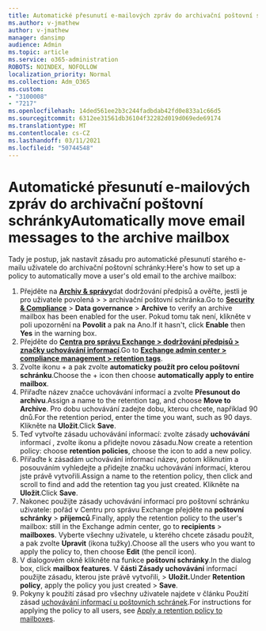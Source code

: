 ```yaml
---
title: Automatické přesunutí e-mailových zpráv do archivační poštovní schránky
ms.author: v-jmathew
author: v-jmathew
manager: dansimp
audience: Admin
ms.topic: article
ms.service: o365-administration
ROBOTS: NOINDEX, NOFOLLOW
localization_priority: Normal
ms.collection: Adm_O365
ms.custom:
- "3100008"
- "7217"
ms.openlocfilehash: 14ded561ee2b3c244fadbdab42fd0e833a1c66d5
ms.sourcegitcommit: 6312ee31561db36104f32282d019d069ede69174
ms.translationtype: MT
ms.contentlocale: cs-CZ
ms.lasthandoff: 03/11/2021
ms.locfileid: "50744548"
---
```

# <a name="automatically-move-email-messages-to-the-archive-mailbox"></a><span data-ttu-id="1fb67-102">Automatické přesunutí e-mailových zpráv do archivační poštovní schránky</span><span class="sxs-lookup"><span data-stu-id="1fb67-102">Automatically move email messages to the archive mailbox</span></span>

<span data-ttu-id="1fb67-103">Tady je postup, jak nastavit zásadu pro automatické přesunutí starého e-mailu uživatele do archivační poštovní schránky:</span><span class="sxs-lookup"><span data-stu-id="1fb67-103">Here's how to set up a policy to automatically move a user's old email to the archive mailbox:</span></span>

1. <span data-ttu-id="1fb67-104">Přejděte na [**Archiv & správy**](https://go.microsoft.com/fwlink/p/?linkid=2077143)dat dodržování předpisů a ověřte, jestli je pro uživatele povolená  >    >   archivační poštovní schránka.</span><span class="sxs-lookup"><span data-stu-id="1fb67-104">Go to [**Security & Compliance**](https://go.microsoft.com/fwlink/p/?linkid=2077143) > **Data governance** > **Archive** to verify an archive mailbox has been enabled for the user.</span></span> <span data-ttu-id="1fb67-105">Pokud tomu tak není,  klikněte v poli upozornění na **Povolit** a pak na Ano.</span><span class="sxs-lookup"><span data-stu-id="1fb67-105">If it hasn't, click **Enable** then **Yes** in the warning box.</span></span>
2. <span data-ttu-id="1fb67-106">Přejděte do [**Centra pro správu Exchange > dodržování předpisů > značky uchovávání informací**](https://go.microsoft.com/fwlink/?linkid=2059104).</span><span class="sxs-lookup"><span data-stu-id="1fb67-106">Go to [**Exchange admin center > compliance management > retention tags**](https://go.microsoft.com/fwlink/?linkid=2059104).</span></span>
3. <span data-ttu-id="1fb67-107">Zvolte ikonu + a pak zvolte **automaticky použít pro celou poštovní schránku**.</span><span class="sxs-lookup"><span data-stu-id="1fb67-107">Choose the + icon then choose **automatically apply to entire mailbox**.</span></span>
4. <span data-ttu-id="1fb67-108">Přiřaďte název značce uchovávání informací a zvolte **Přesunout do archivu**.</span><span class="sxs-lookup"><span data-stu-id="1fb67-108">Assign a name to the retention tag, and choose **Move to Archive**.</span></span> <span data-ttu-id="1fb67-109">Pro dobu uchovávání zadejte dobu, kterou chcete, například 90 dnů.</span><span class="sxs-lookup"><span data-stu-id="1fb67-109">For the retention period, enter the time you want, such as 90 days.</span></span> <span data-ttu-id="1fb67-110">Klikněte na **Uložit**.</span><span class="sxs-lookup"><span data-stu-id="1fb67-110">Click **Save**.</span></span>
5. <span data-ttu-id="1fb67-111">Teď vytvořte zásadu uchovávání informací: zvolte zásady **uchovávání** informací , zvolte ikonu a přidejte novou zásadu.</span><span class="sxs-lookup"><span data-stu-id="1fb67-111">Now create a retention policy: choose **retention policies**, choose the icon to add a new policy.</span></span>
6. <span data-ttu-id="1fb67-112">Přiřaďte k zásadám uchovávání informací název, potom kliknutím a posouváním vyhledejte a přidejte značku uchovávání informací, kterou jste právě vytvořili.</span><span class="sxs-lookup"><span data-stu-id="1fb67-112">Assign a name to the retention policy, then click and scroll to find and add the retention tag you just created.</span></span> <span data-ttu-id="1fb67-113">Klikněte na **Uložit**.</span><span class="sxs-lookup"><span data-stu-id="1fb67-113">Click **Save**.</span></span>
7. <span data-ttu-id="1fb67-114">Nakonec použijte zásady uchovávání informací pro poštovní schránku uživatele: pořád v Centru pro správu Exchange přejděte na **poštovní schránky**  >  **příjemců**.</span><span class="sxs-lookup"><span data-stu-id="1fb67-114">Finally, apply the retention policy to the user's mailbox: still in the Exchange admin center, go to **recipients** > **mailboxes**.</span></span> <span data-ttu-id="1fb67-115">Vyberte všechny uživatele, u kterého chcete zásadu použít, a pak zvolte **Upravit** (ikona tužky).</span><span class="sxs-lookup"><span data-stu-id="1fb67-115">Choose all the users who you want to apply the policy to, then choose **Edit** (the pencil icon).</span></span>
8. <span data-ttu-id="1fb67-116">V dialogovém okně klikněte na funkce **poštovní schránky**.</span><span class="sxs-lookup"><span data-stu-id="1fb67-116">In the dialog box, click **mailbox features**.</span></span> <span data-ttu-id="1fb67-117">V **části Zásady uchovávání** informací použijte zásadu, kterou jste právě vytvořili, > **Uložit.**</span><span class="sxs-lookup"><span data-stu-id="1fb67-117">Under **Retention policy**, apply the policy you just created > **Save**.</span></span>
9. <span data-ttu-id="1fb67-118">Pokyny k použití zásad pro všechny uživatele najdete v článku Použití zásad [uchovávání informací u poštovních schránek](https://docs.microsoft.com/exchange/security-and-compliance/messaging-records-management/apply-retention-policy).</span><span class="sxs-lookup"><span data-stu-id="1fb67-118">For instructions for applying the policy to all users, see [Apply a retention policy to mailboxes](https://docs.microsoft.com/exchange/security-and-compliance/messaging-records-management/apply-retention-policy).</span></span>
